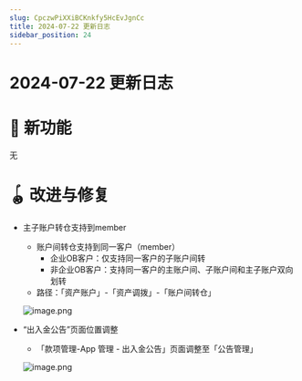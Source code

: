 ```yaml
---
slug: CpczwPiXXiBCKnkfy5HcEvJgnCc
title: 2024-07-22 更新日志
sidebar_position: 24
---
```



# 2024-07-22 更新日志


# 🎉 新功能


无


# 🪀 改进与修复

- 主子账户转仓支持到member
    - 账户间转仓支持到同一客户（member）
        - 企业OB客户：仅支持同一客户的子账户间转
        - 非企业OB客户：支持同一客户的主账户间、子账户间和主子账户双向划转
    - 路径：「资产账户」-「资产调拨」-「账户间转仓」

    ![image.png](/assets/1ccc9ec0bf83735202daadf16704e490.png)

- “出入金公告”页面位置调整
    - 「款项管理-App 管理 - 出入金公告」页面调整至「公告管理」

    ![image.png](/assets/376517e191a7f7928a59f8687ed147d7.png)


